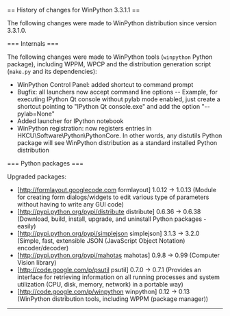 ﻿== History of changes for WinPython 3.3.1.1 ==

The following changes were made to WinPython distribution since version 3.3.1.0.

=== Internals ===

The following changes were made to WinPython tools (`winpython` Python package), including WPPM, WPCP and the distribution generation script (`make.py` and its dependencies):
  * WinPython Control Panel: added shortcut to command prompt
  * Bugfix: all launchers now accept command line options -- Example, for executing IPython Qt console without pylab mode enabled, just create a shortcut pointing to "IPython Qt console.exe" and add the option "--pylab=None"
  * Added launcher for IPython notebook
  * WinPython registration: now registers entries in HKCU\Software\Python\PythonCore. In other words, any distutils Python package will see WinPython distribution as a standard installed Python distribution

=== Python packages ===

Upgraded packages:

  * [http://formlayout.googlecode.com formlayout] 1.0.12 → 1.0.13 (Module for creating form dialogs/widgets to edit various type of parameters without having to write any GUI code)
  * [http://pypi.python.org/pypi/distribute distribute] 0.6.36 → 0.6.38 (Download, build, install, upgrade, and uninstall Python packages - easily)
  * [http://pypi.python.org/pypi/simplejson simplejson] 3.1.3 → 3.2.0 (Simple, fast, extensible JSON (JavaScript Object Notation) encoder/decoder)
  * [http://pypi.python.org/pypi/mahotas mahotas] 0.9.8 → 0.99 (Computer Vision library)
  * [http://code.google.com/p/psutil psutil] 0.7.0 → 0.7.1 (Provides an interface for retrieving information on all running processes and system utilization (CPU, disk, memory, network) in a portable way)
  * [http://code.google.com/p/winpython winpython] 0.12 → 0.13 (WinPython distribution tools, including WPPM (package manager))

----
